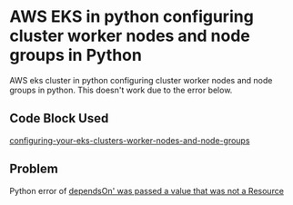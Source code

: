 # AWS EKS in python configuring cluster worker nodes and node groups in Python

AWS eks cluster in python configuring cluster worker nodes and node groups in python.  This doesn't work due to the 
error below.

## Code Block Used
[configuring-your-eks-clusters-worker-nodes-and-node-groups](https://www.pulumi.com/docs/guides/crosswalk/aws/eks/#configuring-your-eks-clusters-worker-nodes-and-node-groups)

## Problem
Python error of [dependsOn' was passed a value that was not a Resource](https://github.com/pulumi/pulumi-eks/issues/481)
